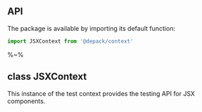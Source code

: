 ## API

The package is available by importing its default function:

```js
import JSXContext from '@depack/context'
```

%~%

## class JSXContext

This instance of the test context provides the testing API for JSX components.